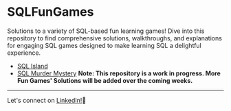 # SQLFunGames
Solutions to a variety of SQL-based fun learning games! Dive into this repository to find comprehensive solutions, walkthroughs, and explanations for engaging SQL games designed to make learning SQL a delightful experience. 

- [SQL Island](https://github.com/khushi-sabarad/SQLFunGames/blob/main/SQL_Island/Readme.md)
- [SQL Murder Mystery](https://github.com/khushi-sabarad/SQLFunGames/blob/main/SQLMurderMystery/readme.md)
**Note: This repository is a work in progress. More Fun Games' Solutions will be added over the coming weeks.**

***
Let's connect on [LinkedIn!](https://www.linkedin.com/in/khushi-sabarad/)🤝
